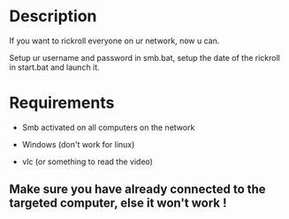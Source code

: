 # Description

If you want to rickroll everyone on ur network, now u can.

Setup ur username and password in smb.bat, setup the date of the rickroll in start.bat and launch it.

# Requirements

- Smb activated on all computers on the network

- Windows (don't work for linux)

- vlc (or something to read the video)

## Make sure you have already connected to the targeted computer, else it won't work !
